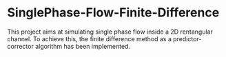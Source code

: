 # SinglePhase-Flow-Finite-Difference
This project aims at simulating single phase flow inside a 2D rentangular channel. To achieve this, the finite difference method as a predictor-corrector algorithm has been implemented.
